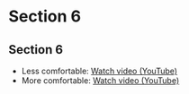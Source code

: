 # Section 6

## Section 6

* Less comfortable: [Watch video (YouTube)](http://www.youtube.com/watch?v=Y4E71NDa7Gw)
* More comfortable: [Watch video (YouTube)](http://www.youtube.com/watch?v=5S5Iz70-JZc)